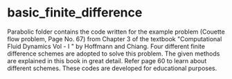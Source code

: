 # basic_finite_difference
Parabolic folder contains the code written for the example problem (Couette flow problem, Page No. 67) from Chapter 3 of the textbook "Computational Fluid
Dynamics Vol - I " by Hoffmann and Chiang. Four different finite difference schemes are adopted to solve this problem. The given methods are explained 
in this book in great detail. Refer page 60 to learn about different schemes. These codes are developed for educational purposes. 
